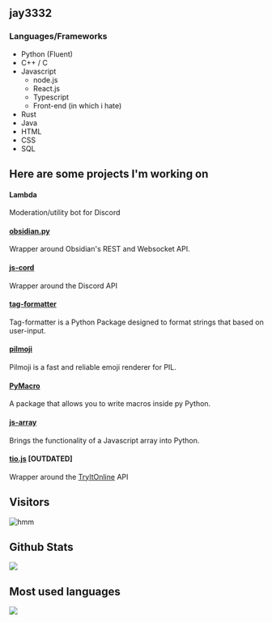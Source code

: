 <span>
  <h2 text-align="center"><b>jay3332</b></h2>
</span>

### Languages/Frameworks 
- Python (Fluent)
- C++ / C
- Javascript
  - node.js
  - React.js
  - Typescript 
  - Front-end (in which i hate)
- Rust 
- Java
- HTML 
- CSS
- SQL  

## Here are some projects I'm working on
#### Lambda 
Moderation/utility bot for Discord
#### [obsidian.py](https://github.com/jay3332/obsidian.py)
Wrapper around Obsidian's REST and Websocket API.
#### [js-cord](https://github.com/jay3332/js-cord)
Wrapper around the Discord API 
#### [tag-formatter](https://github.com/jay3332/tag-formatter)
Tag-formatter is a Python Package designed to format strings that based on user-input.
#### [pilmoji](https://github.com/jay3332/pilmoji)
Pilmoji is a fast and reliable emoji renderer for PIL.
#### [PyMacro](https://github.com/jay3332/PyMacro)
A package that allows you to write macros inside py Python.
#### [js-array](https://github.com/jay3332/js-array)
Brings the functionality of a Javascript array into Python.
#### [tio.js](https://github.com/jay3332/tio.js) **\[OUTDATED\]**
Wrapper around the [TryItOnline](https://tio.run) API

## Visitors
![hmm](https://profile-counter.glitch.me/jay3332/count.svg)

</span>

<span float="center" height=200>
  <h2>Github Stats</h2>
<img src="https://github-readme-stats.vercel.app/api?username=jay3332&show_icons=true&count_private=true&title_color=d1eaff&text_color=f2f9ff&icon_color=a3b9cc&bg_color=6e7e91" float="left" />
  <h2>Most used languages</h2>
<img src="https://github-readme-stats.vercel.app/api/top-langs?username=jay3332&show_icons=true&title_color=d1eaff&text_color=f2f9ff&icon_color=a3b9cc&bg_color=475159" float="right" />
</span>
